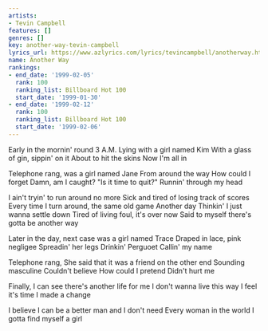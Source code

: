 ```yaml
---
artists:
- Tevin Campbell
features: []
genres: []
key: another-way-tevin-campbell
lyrics_url: https://www.azlyrics.com/lyrics/tevincampbell/anotherway.html
name: Another Way
rankings:
- end_date: '1999-02-05'
  rank: 100
  ranking_list: Billboard Hot 100
  start_date: '1999-01-30'
- end_date: '1999-02-12'
  rank: 100
  ranking_list: Billboard Hot 100
  start_date: '1999-02-06'
---
```


Early in the mornin' round 3 A.M.
Lying with a girl named Kim
With a glass of gin, sippin' on it
About to hit the skins
Now I'm all in

Telephone rang, was a girl named Jane
From around the way
How could I forget
Damn, am I caught?
"Is it time to quit?"
Runnin' through my head


I ain't tryin' to run around no more
Sick and tired of losing track of scores
Every time I turn around, the same old game
Another day
Thinkin' I just wanna settle down
Tired of living foul, it's over now
Said to myself there's gotta be another way

Later in the day, next case was a girl named Trace
Draped in lace, pink negligee
Spreadin' her legs
Drinkin' Perguoet
Callin' my name

Telephone rang,
She said that it was a friend on the other end
Sounding masculine
Couldn't believe
How could I pretend
Didn't hurt me

Finally, I can see there's another life for me
I don't wanna live this way
I feel it's time I made a change

I believe I can be a better man and I don't need
Every woman in the world
I gotta find myself a girl

